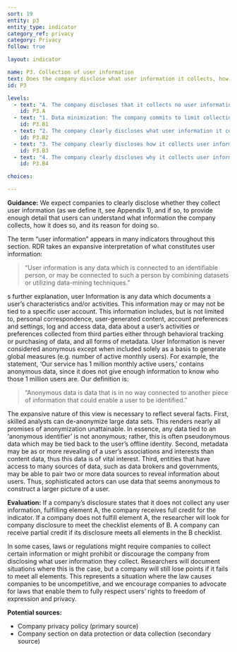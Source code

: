 ```yaml
---
sort: 19
entity: p3
entity_type: indicator
category_ref: privacy
category: Privacy
follow: true

layout: indicator

name: P3. Collection of user information
text: Does the company disclose what user information it collects, how it collects this information, and why?
id: P3

levels:
  - text: "A. The company discloses that it collects no user information."
    id: P3.A
  - text: "1. Data minimization: The company commits to limit collection of user information to what is directly relevant and necessary to accomplish the purpose of its service."
    id: P3.B1
  - text: "2. The company clearly discloses what user information it collects."
    id: P3.B2
  - text: "3. The company clearly discloses how it collects user information."
    id: P3.B3
  - text: "4. The company clearly discloses why it collects user information."
    id: P3.B4

choices:

---
```


**Guidance:** We expect companies to clearly disclose whether they collect user information (as we define it, see Appendix 1), and if so, to provide enough detail that users can understand what information the company collects, how it does so, and its reason for doing so.

The term “user information” appears in many indicators throughout this section. RDR takes an expansive interpretation of what constitutes user information:

> “User information is any data which is connected to an identifiable person, or may be connected to such a person by combining datasets or utilizing data-mining techniques.”

s further explanation, user Information is any data which documents a user’s characteristics and/or activities. This information may or may not be tied to a specific user account. This information includes, but is not limited to, personal correspondence, user-generated content, account preferences and settings, log and access data, data about a user’s activities or preferences collected from third parties either through behavioral tracking or purchasing of data, and all forms of metadata. User Information is never considered anonymous except when included solely as a basis to generate global measures (e.g. number of active monthly users). For example, the statement, ‘Our service has 1 million monthly active users,’ contains anonymous data, since it does not give enough information to know who those 1 million users are. Our definition is:

> “Anonymous data is data that is in no way connected to another piece of information that could enable a user to be identified.”

The expansive nature of this view is necessary to reflect several facts. First, skilled analysts can de-anonymize large data sets. This renders nearly all promises of anonymization unattainable. In essence, any data tied to an ‘anonymous identifier’ is not anonymous; rather, this is often pseudonymous data which may be tied back to the user’s offline identity. Second, metadata may be as or more revealing of a user’s associations and interests than content data, thus this data is of vital interest. Third, entities that have access to many sources of data, such as data brokers and governments, may be able to pair two or more data sources to reveal information about users. Thus, sophisticated actors can use data that seems anonymous to construct a larger picture of a user.

**Evaluation:** If a company’s disclosure states that it does not collect any user information, fulfilling element A, the company receives full credit for the indicator. If a company does not fulfill element A, the researcher will look for company disclosure to meet the checklist elements of B. A company can receive partial credit if its disclosure meets all elements in the B checklist.

In some cases, laws or regulations might require companies to collect certain information or might prohibit or discourage the company from disclosing what user information they collect. Researchers will document situations where this is the case, but a company will still lose points if it fails to meet all elements. This represents a situation where the law causes companies to be uncompetitive, and we encourage companies to advocate for laws that enable them to fully respect users’ rights to freedom of expression and privacy.

**Potential sources:**

 - Company privacy policy (primary source)
 - Company section on data protection or data collection (secondary source)
